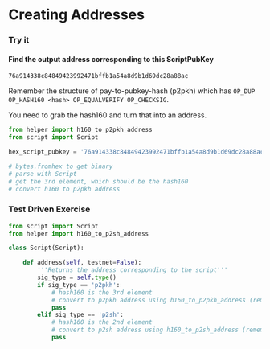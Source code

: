 
# Creating Addresses

### Try it

#### Find the output address corresponding to this ScriptPubKey
```
76a914338c84849423992471bffb1a54a8d9b1d69dc28a88ac
```

Remember the structure of pay-to-pubkey-hash (p2pkh) which has `OP_DUP OP_HASH160 <hash> OP_EQUALVERIFY OP_CHECKSIG`.

You need to grab the hash160 and turn that into an address.


```python
from helper import h160_to_p2pkh_address
from script import Script

hex_script_pubkey = '76a914338c84849423992471bffb1a54a8d9b1d69dc28a88ac'

# bytes.fromhex to get binary
# parse with Script
# get the 3rd element, which should be the hash160
# convert h160 to p2pkh address
```

### Test Driven Exercise


```python
from script import Script
from helper import h160_to_p2sh_address

class Script(Script):

    def address(self, testnet=False):
        '''Returns the address corresponding to the script'''
        sig_type = self.type()
        if sig_type == 'p2pkh':
            # hash160 is the 3rd element
            # convert to p2pkh address using h160_to_p2pkh_address (remember testnet)
            pass
        elif sig_type == 'p2sh':
            # hash160 is the 2nd element
            # convert to p2sh address using h160_to_p2sh_address (remember testnet)
            pass
```
